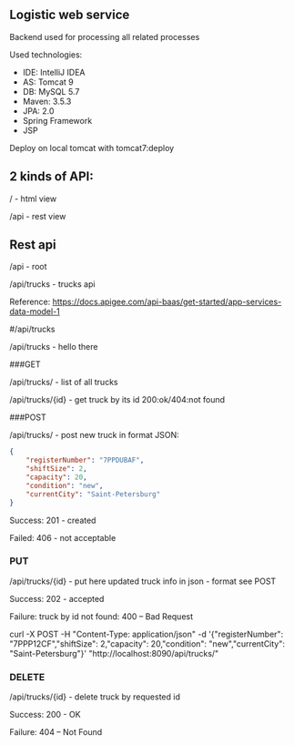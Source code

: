 ## Logistic web service

Backend used for processing all related processes

Used technologies:

- IDE: IntelliJ IDEA
- AS: Tomcat 9
- DB: MySQL 5.7
- Maven: 3.5.3
- JPA: 2.0
- Spring Framework
- JSP

Deploy on local tomcat with tomcat7:deploy

## 2 kinds of API:

<server>/ - html view

<server>/api - rest view



## Rest api

<server>/api - root

<server>/api/trucks - trucks api



Reference: https://docs.apigee.com/api-baas/get-started/app-services-data-model-1



#/api/trucks

<server>/api/trucks - hello there

###GET

<server>/api/trucks/ - list of all trucks

<server>/api/trucks/{id} - get truck by its id 200:ok/404:not found

###POST 

<server>/api/trucks/ - post new truck in format JSON:

```json
{
    "registerNumber": "7PPDUBAF",
 	"shiftSize": 2,
 	"capacity": 20,
 	"condition": "new",
 	"currentCity": "Saint-Petersburg"
}
```

Success: 201 - created

Failed: 406 - not acceptable



### PUT

<server>/api/trucks/{id} - put here updated truck info in json - format see POST

Success: 202 - accepted

Failure: truck by id not found: 400 – Bad Request

curl -X POST -H "Content-Type: application/json" -d '{"registerNumber": "7PPP12CF","shiftSize": 2,"capacity": 20,"condition": "new","currentCity": "Saint-Petersburg"}' "http://localhost:8090/api/trucks/" 



### DELETE

<server>/api/trucks/{id} - delete truck by requested id

Success: 200 - OK

Failure: 404 – Not Found